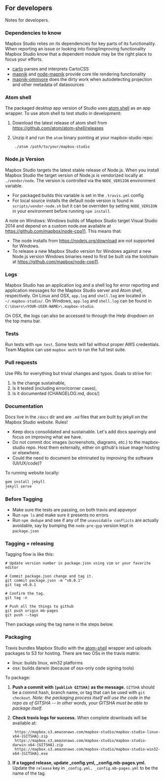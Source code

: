For developers
--------------
Notes for developers.

### Dependencies to know

Mapbox Studio relies on its dependencies for key parts of its functionality. When reporting an issue or looking into fixing/improving functionality Mapbox Studio know that a dependent module may be the right place to focus your efforts.

- [carto](https://github.com/mapbox/carto) parses and interprets CartoCSS
- [mapnik](https://github.com/mapnik/mapnik) and [node-mapnik](https://github.com/mapnik/node-mapnik) provide core tile rendering functionality
- [mapnik-omnivore](https://github.com/mapbox/mapnik-omnivore) does the dirty work when autodetecting projection and other metadata of datasources

### Atom shell

The packaged desktop app version of Studio uses [atom shell](https://github.com/atom/atom-shell) as an app wrapper. To use atom shell to test studio in development:

1. Download the latest release of atom shell from https://github.com/atom/atom-shell/releases
2. Unzip it and run the `atom` binary pointing at your mapbox-studio repo:

        ./atom /path/to/your/mapbox-studio

### Node.js Version

Mapbox Studio targets the latest stable release of Node.js. When you install Mapbox Studio the target version of Node.js is vendorized locally at `./vendor/node`. The version is controlled via the `NODE_VERSION` environment variable.

 - For packaged builds this variable is set in the `.travis.yml` config
 - For local source installs the default node version is found in `scripts/vendor-node.sh` but it can be overriden by setting `NODE_VERSION` in your environment before running `npm install`.

A note on Windows: Windows builds of Mapbox Studio target Visual Studio 2014 and depend on a custom node.exe available at https://github.com/mapbox/node-cpp11. This means that:

 - The node installs from https://nodejs.org/download are not supported for Windows.
 - To release a new Mapbox Studio version for Windows against a new Node.js version Windows binaries need to first be built via the toolchain at https://github.com/mapbox/node-cpp11.

### Logs

Mapbox Studio has an application log and a shell log for error reporting and application messages for the Mapbox Studio server and Atom shell, respectively. On Linux and OSX, `app.log` and `shell.log` are located in `~/.mapbox-studio/`. On Windows, `app.log` and `shell.log` can be found in `C:\Users\<YOUR-USER-NAME>\.mapbox-studio`.

On OSX, the logs can also be accessed to through the Help dropdown on the top menu bar.

### Tests

Run tests with `npm test`. Some tests will fail without proper AWS credentials. Team Mapbox
can use `mapbox auth` to run the full test suite.

### Pull requests

Use PRs for everything but trivial changes and typos. Goals to strive for:

1. Is the change sustainable,
2. Is it tested (including error/corner cases),
3. Is it documented (CHANGELOG.md, docs/)

### Documentation

Docs live in the `/docs` dir and are `.md` files that are built by jekyll on the Mapbox Studio website. Rules!

- Keep docs consolidated and sustainable. Let's add docs sparingly and focus on improving what we have.
- Do not commit doc images (screenshots, diagrams, etc.) to the mapbox-studio repo. Host them externally, either on github's issue image hosting or elsewhere.
- Could the need to document be eliminated by improving the software (UI/UX/code)?

To running website locally:

```sh
gem install jekyll
jekyll serve
```

### Before Tagging

 - Make sure the tests are passing, on both travis and appveyor
 - Run `npm ls` and make sure it presents no errors
 - Run `npm dedupe` and see if any of the `unavoidable conflicts` are actually avoidable, say by bumping the `node-pre-gyp` version kept in `package.json`

### Tagging + releasing

Tagging flow is like this:

    # Update version number in package.json using vim or your favorite editor

    # Commit package.json change and tag it.
    git commit package.json -m "v0.0.1"
    git tag v0.0.1

    # Confirm the tag.
    git tag -n

    # Push all the things to github
    git push origin mb-pages
    git push --tags

Then package using the tag name in the steps below.

### Packaging

Travis bundles Mapbox Studio with the [atom-shell](https://github.com/atom/atom-shell) wrapper and uploads packages to S3 for hosting. There are two OSs in the travis matrix:

- linux: builds linux, win32 platforms
- osx: builds darwin (because of osx-only code signing tools)

To package:

1. **Push a commit with `[publish GITSHA]` as the message.** `GITSHA` should be a commit hash, branch name, or tag that can be used with `git checkout`. *Note: the packaging process itself will use the code in the repo as of GITSHA -- in other words, your GITSHA must be able to package itself.*
2. **Check travis logs for success.** When complete downloads will be available at:

        https://mapbox.s3.amazonaws.com/mapbox-studio/mapbox-studio-linux-x64-{GITSHA}.zip
        https://mapbox.s3.amazonaws.com/mapbox-studio/mapbox-studio-darwin-x64-{GITSHA}.zip
        https://mapbox.s3.amazonaws.com/mapbox-studio/mapbox-studio-win32-x64-{GITSHA}.exe

3. **If a tagged release, update _config.yml, _config.mb-pages.yml.** Update the `release` key in `_config.yml, _config.mb-pages.yml` to be the name of the tag.
